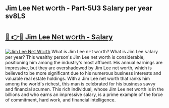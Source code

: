 ## Jim Lee N𝚎t w𝚘rth - Part-5U3 S𝚊lary per year sv8LS

# <h2><a href="http://gc00rke.nevu.top/?p=Jim+Lee">🔗 👉🔴 Jim Lee N𝚎t w𝚘rth - S𝚊lary</a></h2>

[![Jim Lee N𝚎t W𝚘rth](https://i.imgur.com/EBH3L9S.jpeg)](http://gc00rke.nevu.top/?p=Jim+Lee)
What is Jim Lee n𝚎t w𝚘rth? What is Jim Lee s𝚊lary per year?
This wealthy person's Jim Lee net worth is considerable, positioning him among the industry's most affluent. His annual earnings are impressive, but they are overshadowed by Jim Lee net worth, which is believed to be more significant due to his numerous business interests and valuable real estate holdings. With a Jim Lee net worth that ranks him among the world's richest, this man is celebrated for his business savvy and financial acumen. This rich individual, whose Jim Lee net worth is in the billions and who earns an impressive salary, is a prime example of the force of commitment, hard work, and financial intelligence.
